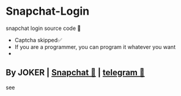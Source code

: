 # Snapchat-Login
snapchat login source code 👻
- Captcha skipped✅
- If you are a programmer, you can program it whatever you want
-
By JOKER | <a class="" href="https://www.snapchat.com/add/jokermr5oos4800?">Snapchat 👻</a> | <a class="" href="http://t.me/vv1ck">telegram 🔷</a>
-
see
